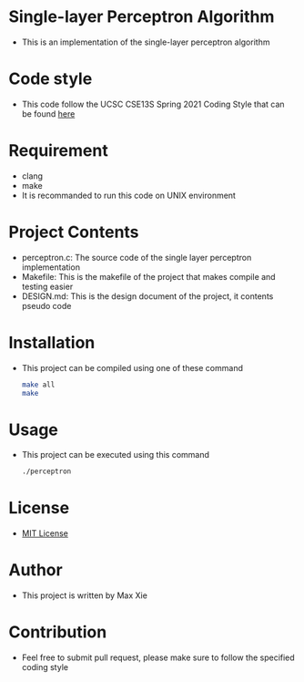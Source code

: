 # Single-layer Perceptron Algorithm
- This is an implementation of the single-layer perceptron algorithm
# Code style
- This code follow the UCSC CSE13S Spring 2021 Coding Style that can be found [here](https://cdn-uploads.piazza.com/paste/hpyc1y44n3k4oo/ff1a264201988386be47c15f1d3d416a2c718ec223ec0485615b38457e5a799d/coding.pdf)
# Requirement
- clang
- make
- It is recommanded to run this code on UNIX environment
# Project Contents
- perceptron.c: The source code of the single layer perceptron implementation
- Makefile: This is the makefile of the project that makes compile and testing easier
- DESIGN.md: This is the design document of the project, it contents pseudo code
# Installation
- This project can be compiled using one of these command
  ```bash
  make all
  make
  ```
# Usage
- This project can be executed using this command
  ```bash
  ./perceptron
  ```
# License 
- [MIT License](https://github.com/maxxie114/Basic_ML_Research/blob/main/LICENSE)
# Author
- This project is written by Max Xie
# Contribution
- Feel free to submit pull request, please make sure to follow the specified coding style

